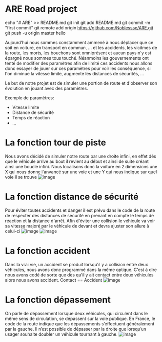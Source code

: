 # ARE Road project
echo "# ARE" >> README.md
git init
git add README.md
git commit -m "first commit"
git remote add origin https://github.com/Noblessse/ARE.git
git push -u origin master
hello


Aujourd'hui nous sommes constamment ammené à nous déplacer que ce soit en voiture, en transport en commun, ... et les accidents, les vicitmes de la route, les morts, les bouchons sont omniprésent et aucun pays n'y est épargné nous sommes tous touché. Néanmoins les gouvernements ont tenté de modifier des paramètres afin de limité ces accidents nous allons donc essayer de jouer sur ces paramètres pour voir les conséquence, si l'on diminue la vitesse limite, augmente les distances de sécurités, ...

Le but de notre projet est de simuler une portion de route et d'observer son évolution en jouant avec des paramètres.

Exemple de paramètres: 
- Vitesse limite
- Distance de sécurité
- Temps de réaction
- ...

# La fonction tour de piste 
Nous avons décidé de simuler notre route par une droite infini, en effet dès que le véhicule arrive au bout il revient au début et ainsi de suite créant ainsi une boucle infini. Nous localisons donc la voiture en 2 dimensions une X qui nous donne l'anvancé sur une voie et une Y qui nous indique sur quel voie il se trouve
![image](https://drive.google.com/uc?export=view&id=1ht9zwcbYT6JQ1700k_WHLjzA6Jvxz2H4)

# La fonction distance de sécurité 
Pour éviter toutes accidents et danger il est prévu dans le code de la route de respecter des distances de sécurité en prenant en compte le temps de réaction et la distance d'arrêt. 
Afin d'éviter une collision le véhicule va voir sa vitesse majoré par le véhicule de devant et devra ajuster son allure à celui-ci
![image](https://drive.google.com/uc?export=view&id=1ybzE5rZ_ue81dWm4ckhr7aPGmnzAqiK9)
![image](https://drive.google.com/uc?export=view&id=1OTUMUeRH2gG5xhWjOSpJdhsSnhdtQSmQ)

# La fonction accident 
Dans la vrai vie, un accident se produit lorsqu'il y a collision entre deux véhicules, nous avons donc programmé dans la même optique. 
C'est à dire nous avons codé de sorte que dès qu'il y ait contact entre deux véhicules alors nous avons accident.
Contact == Accident 
![image](https://drive.google.com/uc?export=view&id=1Wi-YDbQIGEAdaa1Xn9pBWd0XRrOHtKNv)

# La fonction dépassement 
On parle de dépassement lorsque deux véhicules, qui circulent dans le même sens de circulation, se dépassent sur la voie publique.
En France, le code de la route indique que les dépassements s’effectuent généralement par la gauche. Il n’est possible de dépasser par la droite que lorsqu’un usager souhaite doubler un véhicule tournant à gauche.
![image](https://drive.google.com/uc?export=view&id=1PGjsLqsPi82X2FsVznO8ViQuQ_ujeFN_)


